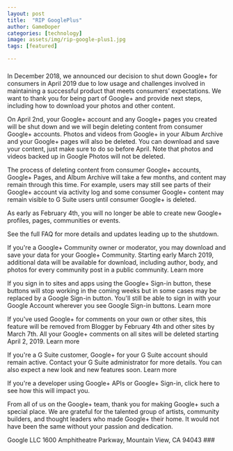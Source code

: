 ```yaml
---
layout: post
title:  "RIP GooglePlus"
author: GameDoper
categories: [technology]
image: assets/img/rip-google-plus1.jpg
tags: [featured]

---
```




###
In December 2018, we announced our decision to shut down Google+ for consumers in April 2019 due to low usage and challenges involved in maintaining a successful product that meets consumers' expectations. We want to thank you for being part of Google+ and provide next steps, including how to download your photos and other content.

On April 2nd, your Google+ account and any Google+ pages you created will be shut down and we will begin deleting content from consumer Google+ accounts. Photos and videos from Google+ in your Album Archive and your Google+ pages will also be deleted. You can download and save your content, just make sure to do so before April. Note that photos and videos backed up in Google Photos will not be deleted.

The process of deleting content from consumer Google+ accounts, Google+ Pages, and Album Archive will take a few months, and content may remain through this time. For example, users may still see parts of their Google+ account via activity log and some consumer Google+ content may remain visible to G Suite users until consumer Google+ is deleted.

As early as February 4th, you will no longer be able to create new Google+ profiles, pages, communities or events.

See the full FAQ for more details and updates leading up to the shutdown.

If you're a Google+ Community owner or moderator, you may download and save your data for your Google+ Community. Starting early March 2019, additional data will be available for download, including author, body, and photos for every community post in a public community. Learn more

If you sign in to sites and apps using the Google+ Sign-in button, these buttons will stop working in the coming weeks but in some cases may be replaced by a Google Sign-in button. You'll still be able to sign in with your Google Account wherever you see Google Sign-in buttons. Learn more

If you've used Google+ for comments on your own or other sites, this feature will be removed from Blogger by February 4th and other sites by March 7th. All your Google+ comments on all sites will be deleted starting April 2, 2019. Learn more

If you're a G Suite customer, Google+ for your G Suite account should remain active. Contact your G Suite administrator for more details. You can also expect a new look and new features soon. Learn more

If you're a developer using Google+ APIs or Google+ Sign-in, click here to see how this will impact you.

From all of us on the Google+ team, thank you for making Google+ such a special place. We are grateful for the talented group of artists, community builders, and thought leaders who made Google+ their home. It would not have been the same without your passion and dedication.

Google LLC 1600 Amphitheatre Parkway, Mountain View, CA 94043 ###



